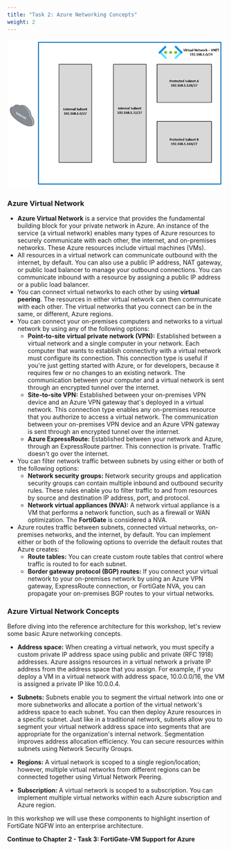 ```yaml
---
title: "Task 2: Azure Networking Concepts"
weight: 2
---
```


![](../Images/Azure-VNET-Basic.PNG)

### Azure Virtual Network
  - **Azure Virtual Network** is a service that provides the fundamental building block for your private network in Azure. An instance of the service (a virtual network) enables many types of Azure resources to securely communicate with each other, the internet, and on-premises networks. These Azure resources include virtual machines (VMs).
  - All resources in a virtual network can communicate outbound with the internet, by default. You can also use a public IP address, NAT gateway, or public load balancer to manage your outbound connections. You can communicate inbound with a resource by assigning a public IP address or a public load balancer.
  - You can connect virtual networks to each other by using **virtual peering**. The resources in either virtual network can then communicate with each other. The virtual networks that you connect can be in the same, or different, Azure regions.
  - You can connect your on-premises computers and networks to a virtual network by using any of the following options:
    - **Point-to-site virtual private network (VPN):** Established between a virtual network and a single computer in your network. Each computer that wants to establish connectivity with a virtual network must configure its connection. This connection type is useful if you're just getting started with Azure, or for developers, because it requires few or no changes to an existing network. The communication between your computer and a virtual network is sent through an encrypted tunnel over the internet.
    - **Site-to-site VPN:** Established between your on-premises VPN device and an Azure VPN gateway that's deployed in a virtual network. This connection type enables any on-premises resource that you authorize to access a virtual network. The communication between your on-premises VPN device and an Azure VPN gateway is sent through an encrypted tunnel over the internet.
    - **Azure ExpressRoute:** Established between your network and Azure, through an ExpressRoute partner. This connection is private. Traffic doesn't go over the internet.
  - You can filter network traffic between subnets by using either or both of the following options:
    - **Network security groups:** Network security groups and application security groups can contain multiple inbound and outbound security rules. These rules enable you to filter traffic to and from resources by source and destination IP address, port, and protocol.
    - **Network virtual appliances (NVA):** A network virtual appliance is a VM that performs a network function, such as a firewall or WAN optimization.  The **FortiGate** is considered a NVA.
  - Azure routes traffic between subnets, connected virtual networks, on-premises networks, and the internet, by default. You can implement either or both of the following options to override the default routes that Azure creates:
    - **Route tables:** You can create custom route tables that control where traffic is routed to for each subnet.
    - **Border gateway protocol (BGP) routes:** If you connect your virtual network to your on-premises network by using an Azure VPN gateway, ExpressRoute connection, or FortiGate NVA, you can propagate your on-premises BGP routes to your virtual networks.
 

  ### Azure Virtual Network Concepts

Before diving into the reference architecture for this workshop, let's review some basic Azure networking concepts.

- **Address space:**  When creating a virtual network, you must specify a custom private IP address space using public and private (RFC 1918) addresses. Azure assigns resources in a virtual network a private IP address from the address space that you assign. For example, if you deploy a VM in a virtual network with address space, 10.0.0.0/16, the VM is assigned a private IP like 10.0.0.4.

- **Subnets:** Subnets enable you to segment the virtual network into one or more subnetworks and allocate a portion of the virtual network's address space to each subnet. You can then deploy Azure resources in a specific subnet. Just like in a traditional network, subnets allow you to segment your virtual network address space into segments that are appropriate for the organization's internal network. Segmentation improves address allocation efficiency. You can secure resources within subnets using Network Security Groups.

- **Regions:** A virtual network is scoped to a single region/location; however, multiple virtual networks from different regions can be connected together using Virtual Network Peering.

- **Subscription:** A virtual network is scoped to a subscription. You can implement multiple virtual networks within each Azure subscription and Azure region.

In this workshop we will use these components to highlight insertion of FortiGate NGFW into an enterprise architecture. 

**Continue to Chapter 2 - Task 3: FortiGate-VM Support for Azure**